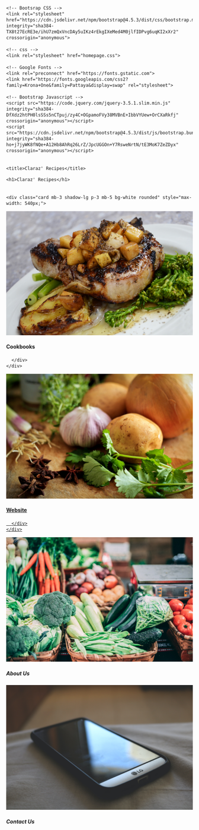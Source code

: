 <!DOCTYPE html>
<html lang="en" dir="ltr">
  <head>
    <meta meta name="viewport" content="width=device-width, initial-scale=1.0" charset="utf-8">


    <!-- Bootsrap CSS -->
    <link rel="stylesheet" href="https://cdn.jsdelivr.net/npm/bootstrap@4.5.3/dist/css/bootstrap.min.css" integrity="sha384-TX8t27EcRE3e/ihU7zmQxVncDAy5uIKz4rEkgIXeMed4M0jlfIDPvg6uqKI2xXr2" crossorigin="anonymous">

    <!-- css -->
    <link rel="stylesheet" href="homepage.css">

    <!-- Google Fonts -->
    <link rel="preconnect" href="https://fonts.gstatic.com">
    <link href="https://fonts.googleapis.com/css2?family=Krona+One&family=Pattaya&display=swap" rel="stylesheet">

    <!-- Bootstrap Javascript -->
    <script src="https://code.jquery.com/jquery-3.5.1.slim.min.js" integrity="sha384-DfXdz2htPH0lsSSs5nCTpuj/zy4C+OGpamoFVy38MVBnE+IbbVYUew+OrCXaRkfj" crossorigin="anonymous"></script>
    <script src="https://cdn.jsdelivr.net/npm/bootstrap@4.5.3/dist/js/bootstrap.bundle.min.js" integrity="sha384-ho+j7jyWK8fNQe+A12Hb8AhRq26LrZ/JpcUGGOn+Y7RsweNrtN/tE3MoK7ZeZDyx" crossorigin="anonymous"></script>


    <title>Claraz' Recipes</title>
  </head>
  <body>

    <h1>Claraz' Recipes</h1>
    

    <div class="card mb-3 shadow-lg p-3 mb-5 bg-white rounded" style="max-width: 540px;">
  <div class="row no-gutters">
    <div class="col-md-4">
      <img src="img/hp-cookbook-img.png" class="card-img" alt="cookbook-image">
    </div>
    <div class="col-md-8">
      <div class="card-body">
        <h4 class="card-title">Cookbooks</h4>
        <!-- <p class="card-text">See Our Cookbooks</p> -->
        
      </div>
    </div>
  </div>
</div>

<a href="#"><div class="card mb-3 shadow-lg p-3 mb-5 bg-white rounded" style="max-width: 540px;">
  <div class="row no-gutters">
    <div class="col-md-4">
      <img src="img/hp-website-img.png" class="card-img" alt="website-image">
    </div>
    <div class="col-md-8">
      <div class="card-body">
        <h4 class="card-title">Website</h4>
        <!-- <p class="card-text">Visit Our Website</p> -->
        
      </div>
    </div>
  </div>
</div></a>

<div class="card mb-3 shadow-lg p-3 mb-5 bg-white rounded" style="max-width: 540px;">
  <div class="row no-gutters">
    <div class="col-md-4">
      <img src="img/hp-about-img.png" class="card-img" alt="about-image">
    </div>
    <div class="col-md-8">
      <div class="card-body">
        <h5 class="card-title">About Us</h5>
        <!-- <p class="card-text">Learn More About Us</p> -->
      </div>
    </div>
  </div>
</div>

<div class="card mb-3 shadow-lg p-3 mb-5 bg-white rounded" style="max-width: 540px;">
  <div class="row no-gutters">
    <div class="col-md-4">
      <img src="img/hp-contact-img.png" class="card-img" alt="contact-image">
    </div>
    <div class="col-md-8">
      <div class="card-body">
        <h5 class="card-title">Contact Us</h5>
        <!-- <p class="card-text">Have Any Questions?</p> -->
      </div>
    </div>
  </div>
</div>


  </body>
</html>
